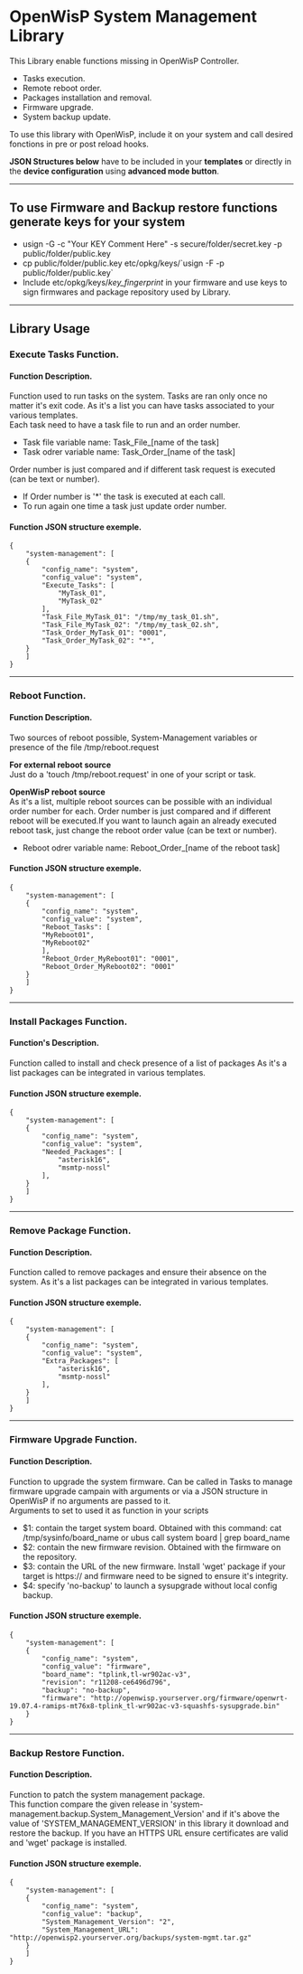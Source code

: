# OpenWisP System Management Library

This Library enable functions missing in OpenWisP Controller.
* Tasks execution.
* Remote reboot order.
* Packages installation and removal.
* Firmware upgrade.
* System backup update.

To use this library with OpenWisP, include it on your system and call desired fonctions in pre or post reload hooks.  
  
__JSON Structures below__ have to be included in your __templates__ or directly in the __device configuration__ using __advanced mode button__.

-----

## To use Firmware and Backup restore functions generate keys for your system
* usign -G -c "Your KEY Comment Here" -s secure/folder/secret.key -p public/folder/public.key 
* cp public/folder/public.key etc/opkg/keys/\`usign -F -p public/folder/public.key\`
* Include etc/opkg/keys/*key_fingerprint* in your firmware and use keys to sign firmwares and package repository used by Library.

-----

## Library Usage

### Execute Tasks Function.
#### Function Description.
Function used to run tasks on the system. Tasks are ran only once no matter it's exit code. As it's a list you can have tasks associated to your various templates.  
Each task need to have a task file to run and an order number.
* Task file variable name:        Task_File_[name of the task]
* Task odrer variable name:       Task_Order_[name of the task]

Order number is just compared and if different task request is executed (can be text or number).
* If Order number is '*' the task is executed at each call.
* To run again one time a task just update order number.  
#### Function JSON structure exemple.
	{
		"system-management": [ 
		{ 
			"config_name": "system", 
			"config_value": "system", 
			"Execute_Tasks": [ 
				"MyTask_01", 
				"MyTask_02" 
			], 
			"Task_File_MyTask_01": "/tmp/my_task_01.sh", 
			"Task_File_MyTask_02": "/tmp/my_task_02.sh", 
			"Task_Order_MyTask_01": "0001", 
			"Task_Order_MyTask_02": "*", 
		} 
		]
	}

---

### Reboot Function.
#### Function Description.
Two sources of reboot possible, System-Management variables or presence of the file /tmp/reboot.request  

__For external reboot source__  
Just do a 'touch /tmp/reboot.request' in one of your script or task.  

__OpenWisP reboot source__  
As it's a list, multiple reboot sources can be possible with an individual order number for each. Order number is just compared and if different reboot will be executed.If you want to launch again an already executed reboot task, just change the reboot order value (can be text or number).  
* Reboot odrer variable name:     Reboot_Order_[name of the reboot task]
#### Function JSON structure exemple.
	{
		"system-management": [ 
		{ 
			"config_name": "system", 
			"config_value": "system", 
			"Reboot_Tasks": [ 
			"MyReboot01", 
			"MyReboot02" 
			], 
			"Reboot_Order_MyReboot01": "0001", 
			"Reboot_Order_MyReboot02": "0001" 
		} 
		]
	} 

---

### Install Packages Function.
#### Function's Description.
Function called to install and check presence of a list of packages
As it's a list packages can be integrated in various templates.

#### Function JSON structure exemple.
	{
		"system-management": [ 
		{ 
			"config_name": "system", 
			"config_value": "system", 
			"Needed_Packages": [ 
				"asterisk16", 
				"msmtp-nossl" 
			], 
		} 
		]
	}

---

### Remove Package Function.
#### Function Description.
Function called to remove packages and ensure their absence on the system.
As it's a list packages can be integrated in various templates.

#### Function JSON structure exemple.
	{
		"system-management": [ 
		{ 
			"config_name": "system", 
			"config_value": "system", 
			"Extra_Packages": [ 
				"asterisk16", 
				"msmtp-nossl" 
			], 
		} 
		]
	}

---

### Firmware Upgrade Function.
#### Function Description.
Function to upgrade the system firmware. Can be called in Tasks to manage firmware upgrade campain with arguments or via a JSON structure in OpenWisP if no arguments are passed to it.  
Arguments to set to used it as function in your scripts
* $1: contain the target system board. Obtained with this command: cat /tmp/sysinfo/board_name or ubus call system board | grep board_name
* $2: contain the new firmware revision. Obtained with the firmware on the repository.
* $3: contain the URL of the new firmware. Install 'wget' package if your target is https:// and firmware need to be signed to ensure it's integrity.
* $4: specify 'no-backup' to launch a sysupgrade without local config backup.

#### Function JSON structure exemple.
	{
		"system-management": [ 
		{ 
			"config_name": "system", 
			"config_value": "firmware", 
			"board_name": "tplink,tl-wr902ac-v3", 
			"revision": "r11208-ce6496d796", 
			"backup": "no-backup", 
			"firmware": "http://openwisp.yourserver.org/firmware/openwrt-19.07.4-ramips-mt76x8-tplink_tl-wr902ac-v3-squashfs-sysupgrade.bin" 
		}
	} 

---

### Backup Restore Function.
#### Function Description.
Function to patch the system management package.  
This function compare the given release in 'system-management.backup.System_Management_Version'
and if it's above the value of 'SYSTEM_MANAGEMENT_VERSION' in this library it download and restore the backup.
If you have an HTTPS URL ensure certificates are valid and 'wget' package is installed.

#### Function JSON structure exemple.
	{
		"system-management": [ 
		{ 
			"config_name": "system", 
			"config_value": "backup", 
			"System_Management_Version": "2", 
			"System_Management_URL": "http://openwisp2.yourserver.org/backups/system-mgmt.tar.gz"
		} 
		]
	}

